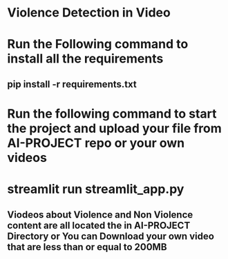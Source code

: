 # Violence Detection in Video

# Run the Following command to install all the requirements
## pip install -r requirements.txt

# Run the following  command to start the project and upload your file from AI-PROJECT repo or your own videos
# streamlit run streamlit_app.py



## Viodeos about Violence and Non Violence content are all located the in AI-PROJECT Directory or You can Download your own video that are less than or equal to 200MB
